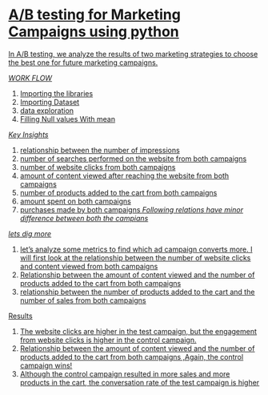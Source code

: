 # <u> A/B testing for Marketing Campaigns using python

In A/B testing, we analyze the results of two marketing strategies to choose the best one for future marketing campaigns.

*WORK FLOW*
1. Importing the libraries
2. Importing Dataset
3. data exploration
4. Filling Null values With mean

*Key Insights*
1. relationship between the number of impressions
2. number of searches performed on the website from both campaigns
3. number of website clicks from both campaigns
4. amount of content viewed after reaching the website from both campaigns
5. number of products added to the cart from both campaigns
6. amount spent on both campaigns
7. purchases made by both campaigns
*Following relations have minor difference between both the campians*

<u>*lets dig more*
1. let’s analyze some metrics to find which ad campaign converts more. I will first look at the relationship between the number of website clicks and content viewed from both campaigns
2. Relationship between the amount of content viewed and the number of products added to the cart from both campaigns
3.  relationship between the number of products added to the cart and the number of sales from both campaigns

Results
1. The website clicks are higher in the test campaign, but the engagement from website clicks is higher in the control campaign.
2. Relationship between the amount of content viewed and the number of products added to the cart from both campaigns ,Again, the control campaign wins!
3. Although the control campaign resulted in more sales and more products in the cart, the conversation rate of the test campaign is higher

